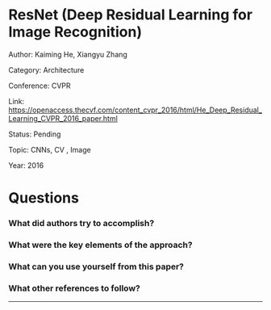 # ResNet (Deep Residual Learning for Image Recognition)
Author: Kaiming He, Xiangyu Zhang

Category: Architecture

Conference: CVPR

Link: https://openaccess.thecvf.com/content_cvpr_2016/html/He_Deep_Residual_Learning_CVPR_2016_paper.html

Status: Pending

Topic: CNNs, CV , Image 

Year: 2016

# Questions

### What did authors try to accomplish?

### What were the key elements of the approach?

### What can you use yourself from this paper?

### What other references to follow?

---